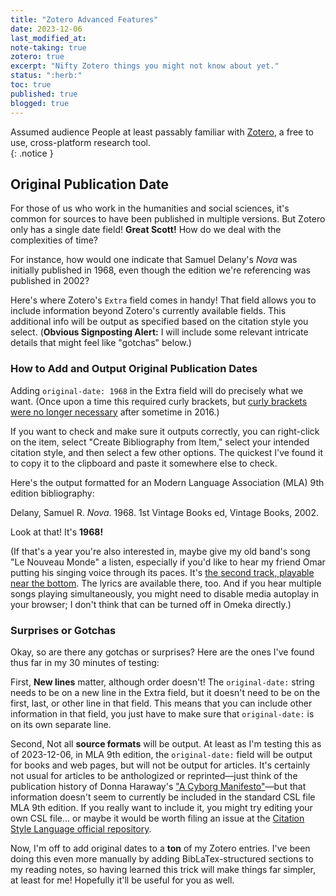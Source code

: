 ```yaml
---
title: "Zotero Advanced Features"
date: 2023-12-06
last_modified_at: 
note-taking: true
zotero: true
excerpt: "Nifty Zotero things you might not know about yet."
status: ":herb:"
toc: true
published: true
blogged: true
---
```


<span class="audience">Assumed audience</span> People at least passably familiar with [Zotero](https://www.zotero.org/), a free to use, cross-platform research tool.  
{: .notice }

## Original Publication Date  

For those of us who work in the humanities and social sciences, it's common for sources to have been published in multiple versions. But Zotero only has a single date field! **Great Scott!** How do we deal with the complexities of time?  

For instance, how would one indicate that Samuel Delany's _Nova_ was initially published in 1968, even though the edition we're referencing was published in 2002?  

Here's where Zotero's `Extra` field comes in handy! That field allows you to include information beyond Zotero's currently available fields. This additional info will be output as specified based on the citation style you select. (**Obvious Signposting Alert:** I will include some relevant intricate details that might feel like "gotchas" below.)  

### How to Add and Output Original Publication Dates  

Adding `original-date: 1968` in the Extra field will do precisely what we want. (Once upon a time this required curly brackets, but [curly brackets were no longer necessary](https://forums.zotero.org/discussion/comment/263156/#Comment_263156) after sometime in 2016.)  

If you want to check and make sure it outputs correctly, you can right-click on the item, select "Create Bibliography from Item," select your intended citation style, and then select a few other options. The quickest I've found it to copy it to the clipboard and paste it somewhere else to check.  

Here's the output formatted for an Modern Language Association (MLA) 9th edition bibliography:  

Delany, Samuel R. <i>Nova</i>. 1968. 1st Vintage Books ed, Vintage Books, 2002.  

Look at that! It's **1968!**  

(If that's a year you're also interested in, maybe give my old band's song "Le Nouveau Monde" a listen, especially if you'd like to hear my friend Omar putting his singing voice through its paces. It's [the second track, playable near the bottom](https://raincrossunderground.omeka.net/items/show/3). The lyrics are available there, too. And if you hear multiple songs playing simultaneously, you might need to disable media autoplay in your browser; I don't think that can be turned off in Omeka directly.)  

### Surprises or Gotchas  

Okay, so are there any gotchas or surprises? Here are the ones I've found thus far in my 30 minutes of testing:

First, **New lines** matter, although order doesn't! The `original-date:` string needs to be on a new line in the Extra field, but it doesn't need to be on the first, last, or other line in that field. This means that you can include other information in that field, you just have to make sure that `original-date:` is on its own separate line.  

Second, Not all **source formats** will be output. At least as I'm testing this as of 2023-12-06, in MLA 9th edition, the `original-date:` field will be output for books and web pages, but will not be output for articles. It's certainly not usual for articles to be anthologized or reprinted—just think of the publication history of Donna Haraway's ["A Cyborg Manifesto"](https://en.wikipedia.org/wiki/A_Cyborg_Manifesto)—but that information doesn't seem to currently be included in the standard CSL file MLA 9th edition. If you really want to include it, you might try editing your own CSL file… or maybe it would be worth filing an issue at the [Citation Style Language official repository](https://github.com/citation-style-language/styles).  

Now, I'm off to add original dates to a **ton** of my Zotero entries. I've been doing this even more manually by adding BibLaTex-structured sections to my reading notes, so having learned this trick will make things far simpler, at least for me! Hopefully it'll be useful for you as well.  